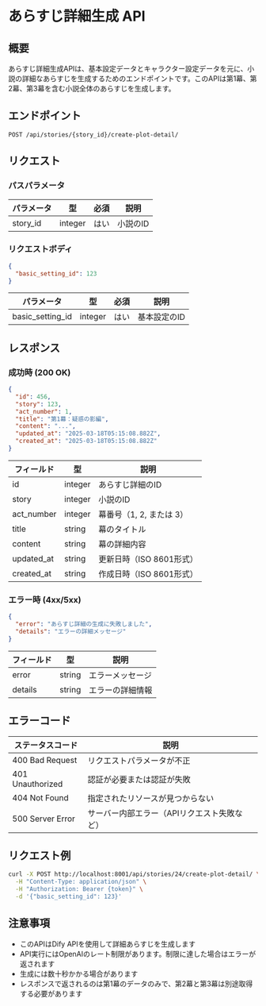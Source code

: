 # あらすじ詳細生成 API

## 概要

あらすじ詳細生成APIは、基本設定データとキャラクター設定データを元に、小説の詳細なあらすじを生成するためのエンドポイントです。このAPIは第1幕、第2幕、第3幕を含む小説全体のあらすじを生成します。

## エンドポイント

```http
POST /api/stories/{story_id}/create-plot-detail/
```

## リクエスト

### パスパラメータ

| パラメータ | 型     | 必須 | 説明     |
|------------|--------|------|----------|
| story_id   | integer | はい | 小説のID |

### リクエストボディ

```json
{
  "basic_setting_id": 123
}
```

| パラメータ      | 型     | 必須 | 説明                      |
|-----------------|--------|------|---------------------------|
| basic_setting_id | integer | はい | 基本設定のID              |

## レスポンス

### 成功時 (200 OK)

```json
{
  "id": 456,
  "story": 123,
  "act_number": 1,
  "title": "第1幕：疑惑の影編",
  "content": "...",
  "updated_at": "2025-03-18T05:15:08.882Z",
  "created_at": "2025-03-18T05:15:08.882Z"
}
```

| フィールド  | 型     | 説明                          |
|------------|--------|-------------------------------|
| id         | integer | あらすじ詳細のID               |
| story      | integer | 小説のID                      |
| act_number | integer | 幕番号（1, 2, または 3）      |
| title      | string  | 幕のタイトル                  |
| content    | string  | 幕の詳細内容                  |
| updated_at | string  | 更新日時（ISO 8601形式）      |
| created_at | string  | 作成日時（ISO 8601形式）      |

### エラー時 (4xx/5xx)

```json
{
  "error": "あらすじ詳細の生成に失敗しました",
  "details": "エラーの詳細メッセージ"
}
```

| フィールド | 型     | 説明                 |
|------------|--------|----------------------|
| error      | string | エラーメッセージ     |
| details    | string | エラーの詳細情報     |

## エラーコード

| ステータスコード | 説明                                      |
|------------------|-------------------------------------------|
| 400 Bad Request  | リクエストパラメータが不正                 |
| 401 Unauthorized | 認証が必要または認証が失敗                |
| 404 Not Found    | 指定されたリソースが見つからない           |
| 500 Server Error | サーバー内部エラー（APIリクエスト失敗など）|

## リクエスト例

```bash
curl -X POST http://localhost:8001/api/stories/24/create-plot-detail/ \
  -H "Content-Type: application/json" \
  -H "Authorization: Bearer {token}" \
  -d '{"basic_setting_id": 123}'
```

## 注意事項

- このAPIはDify APIを使用して詳細あらすじを生成します
- API実行にはOpenAIのレート制限があります。制限に達した場合はエラーが返されます
- 生成には数十秒かかる場合があります
- レスポンスで返されるのは第1幕のデータのみで、第2幕と第3幕は別途取得する必要があります

